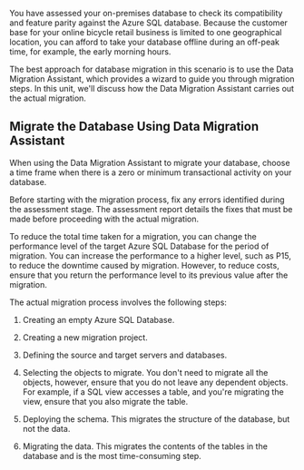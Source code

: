 You have assessed your on-premises database to check its compatibility and feature parity against the Azure SQL database. Because the customer base for your online bicycle retail business is limited to one geographical location, you can afford to take your database offline during an off-peak time, for example, the early morning hours.

The best approach for database migration in this scenario is to use the Data Migration Assistant, which provides a wizard to guide you through migration steps. In this unit, we'll discuss how the Data Migration Assistant carries out the actual migration.

## Migrate the Database Using Data Migration Assistant

When using the Data Migration Assistant to migrate your database, choose a time frame when there is a zero or minimum transactional activity on your database.

Before starting with the migration process, fix any errors identified during the assessment stage. The assessment report details the fixes that must be made before proceeding with the actual migration.

To reduce the total time taken for a migration, you can change the performance level of the target Azure SQL Database for the period of migration. You can increase the performance to a higher level, such as P15, to reduce the downtime caused by migration. However, to reduce costs, ensure that you return the performance level to its previous value after the migration.

The actual migration process involves the following steps:

1. Creating an empty Azure SQL Database.

1. Creating a new migration project.

1. Defining the source and target servers and databases.

1. Selecting the objects to migrate. You don't need to migrate all the objects, however, ensure that you do not leave any dependent objects. For example, if a SQL view accesses a table, and you're migrating the view, ensure that you also migrate the table.

1. Deploying the schema. This migrates the structure of the database, but not the data.

1. Migrating the data. This migrates the contents of the tables in the database and is the most time-consuming step.
